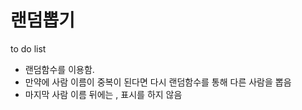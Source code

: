 # 랜덤뽑기

to do list
- 랜덤함수를 이용함.
- 만약에 사람 이름이 중복이 된다면 다시 랜덤함수를 통해 다른 사람을 뽑음
- 마지막 사람 이름 뒤에는 , 표시를 하지 않음